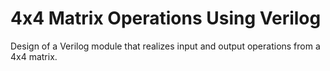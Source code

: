 # 4x4 Matrix Operations Using Verilog 
Design of a Verilog module that realizes input and output operations from a 4x4 matrix.
